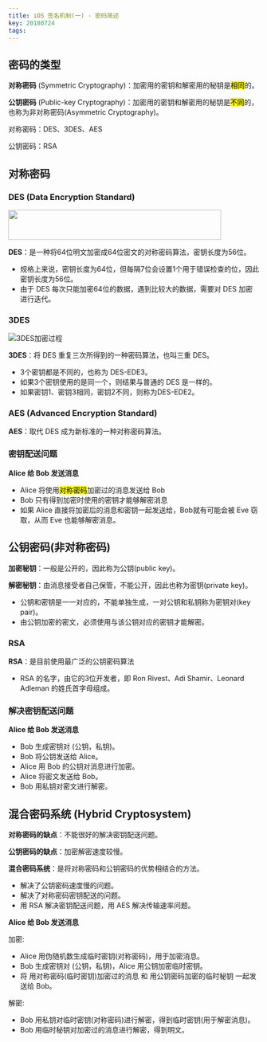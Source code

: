 ```yaml
---
title: iOS 签名机制(一) - 密码简述
key: 20180724
tags:
---
```


## 密码的类型
**对称密码** (Symmetric Cryptography)：加密用的密钥和解密用的秘钥是<mark>相同</mark>的。

**公钥密码** (Public-key Cryptography)：加密用的密钥和解密用的秘钥是<mark>不同</mark>的，也称为非对称密码(Asymmetric Cryptography)。

对称密码：DES、3DES、AES

公钥密码：RSA

## 对称密码
### DES (Data Encryption Standard)

<img src="https://raw.githubusercontent.com/yvenshane/yvenshane.github.io/master/_posts/Images/2018-07-24/EB8FC63A-4200-4F82-A046-0A9CE632E65E.png"  height="60" width="427">

**DES**：是一种将64位明文加密成64位密文的对称密码算法，密钥长度为56位。

* 规格上来说，密钥长度为64位，但每隔7位会设置1个用于错误检查的位，因此密钥长度为56位。
* 由于 DES 每次只能加密64位的数据，遇到比较大的数据，需要对 DES 加密进行迭代。

### 3DES
![3DES加密过程](https://github.com/yvenshane/yvenshane.github.io/blob/master/_posts/Images/2018-07-24/4D940971-B825-4E9B-BBEE-05B439434CFF.png?raw=true)

**3DES**：将 DES 重复三次所得到的一种密码算法，也叫三重 DES。

* 3个密钥都是不同的，也称为 DES-EDE3。
* 如果3个密钥使用的是同一个，则结果与普通的 DES 是一样的。
* 如果密钥1、密钥3相同，密钥2不同，则称为DES-EDE2。

### AES (Advanced Encryption Standard)
**AES**：取代 DES 成为新标准的一种对称密码算法。

### 密钥配送问题
**Alice 给 Bob 发送消息**

* Alice 将使用<mark>对称密码</mark>加密过的消息发送给 Bob
* Bob 只有得到加密时使用的密钥才能够解密消息
* 如果 Alice 直接将加密后的消息和密钥一起发送给，Bob就有可能会被 Eve 窃取，从而 Eve 也能够解密消息。

## 公钥密码(非对称密码)
**加密秘钥**：一般是公开的，因此称为公钥(public key)。

**解密秘钥**：由消息接受者自己保管，不能公开，因此也称为密钥(private key)。

* 公钥和密钥是一一对应的，不能单独生成，一对公钥和私钥称为密钥对(key pair)。
* 由公钥加密的密文，必须使用与该公钥对应的密钥才能解密。

### RSA
**RSA**：是目前使用最广泛的公钥密码算法

* RSA 的名字，由它的3位开发者，即 Ron Rivest、Adi Shamir、Leonard Adleman 的姓氏首字母组成。

### 解决密钥配送问题
**Alice 给 Bob 发送消息**

* Bob 生成密钥对 (公钥，私钥)。
* Bob 将公钥发送给 Alice。
* Alice 用 Bob 的公钥对消息进行加密。
* Alice 将密文发送给 Bob。
* Bob 用私钥对密文进行解密。

## 混合密码系统 (Hybrid Cryptosystem)
**对称密码的缺点**：不能很好的解决密钥配送问题。

**公钥密码的缺点**：加密解密速度较慢。

**混合密码系统**：是将对称密码和公钥密码的优势相结合的方法。

* 解决了公钥密码速度慢的问题。
* 解决了对称密码密钥配送的问题。
* 用 RSA 解决密钥配送问题，用 AES 解决传输速率问题。

**Alice 给 Bob 发送消息**

加密:

* Alice 用伪随机数生成临时密钥(对称密码)，用于加密消息。
* Bob 生成密钥对 (公钥，私钥)，Alice 用公钥加密临时密钥。
* 将 用对称密码(临时密钥)加密过的消息 和 用公钥密码加密的临时秘钥 一起发送给 Bob。


解密:

* Bob 用私钥对临时密钥(对称密码)进行解密，得到临时密钥(用于解密消息)。
* Bob 用临时秘钥对加密过的消息进行解密，得到明文。
